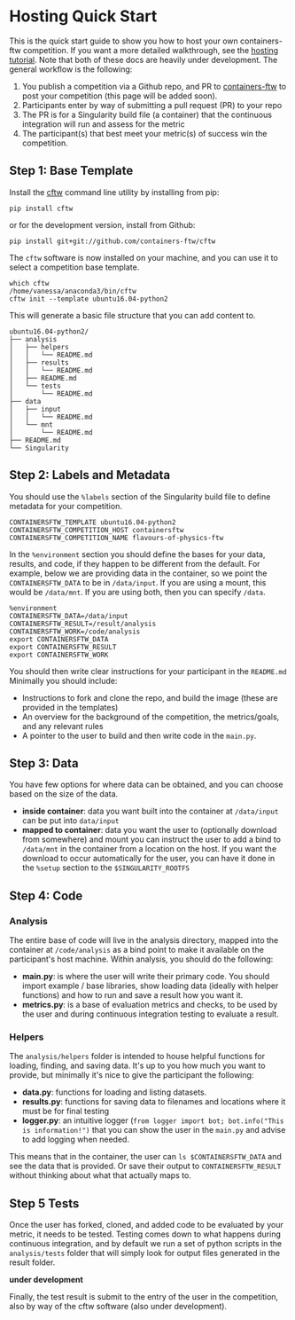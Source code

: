 # Hosting Quick Start

This is the quick start guide to show you how to host your own containers-ftw competition. If you want a more detailed walkthrough, see the [hosting tutorial](hosting-tutorial.md). Note that both of these docs are heavily under development. The general workflow is the following:

 1. You publish a competition via a Github repo, and PR to [containers-ftw](https://www.github.com/containers-ftw/containers-ftw.github.io) to post your competition (this page will be added soon). 
 2. Participants enter by way of submitting a pull request (PR) to your repo
 3. The PR is for a Singularity build file (a container) that the continuous integration will run and assess for the metric
 4. The participant(s) that best meet your metric(s) of success win the competition.

## Step 1: Base Template
Install the [cftw](https://www.github.com/containers-ftw/containersftw) command line utility by installing from pip:

```
pip install cftw
```

or for the development version, install from Github:

```
pip install git+git://github.com/containers-ftw/cftw
```

The `cftw` software is now installed on your machine, and you can use it to select a competition base template.

```
which cftw
/home/vanessa/anaconda3/bin/cftw
cftw init --template ubuntu16.04-python2
```

This will generate a basic file structure that you can add content to.

```
ubuntu16.04-python2/
├── analysis
│   ├── helpers
│   │   └── README.md
│   ├── results
│   │   └── README.md
│   ├── README.md
│   └── tests
│       └── README.md
├── data
│   ├── input
│   │   └── README.md
│   └── mnt
│       └── README.md
├── README.md
└── Singularity
```


## Step 2: Labels and Metadata

You should use the `%labels` section of the Singularity build file to define metadata for your competition.

```
CONTAINERSFTW_TEMPLATE ubuntu16.04-python2
CONTAINERSFTW_COMPETITION_HOST containersftw
CONTAINERSFTW_COMPETITION_NAME flavours-of-physics-ftw
```

In the `%environment` section you should define the bases for your data, results, and code, if they happen to be different from the default. For example, below we are providing data in the container, so we point the `CONTAINERSFTW_DATA` to be in `/data/input`.  If you are using a mount, this would be `/data/mnt`. If you are using both, then you can specify `/data`.

```
%environment
CONTAINERSFTW_DATA=/data/input
CONTAINERSFTW_RESULT=/result/analysis
CONTAINERSFTW_WORK=/code/analysis
export CONTAINERSFTW_DATA
export CONTAINERSFTW_RESULT
export CONTAINERSFTW_WORK
```

You should then write clear instructions for your participant in the `README.md` Minimally you should include:

 - Instructions to fork and clone the repo, and build the image (these are provided in the templates)
 - An overview for the background of the competition, the metrics/goals, and any relevant rules
 - A pointer to the user to build and then write code in the `main.py`.


## Step 3: Data
You have few options for where data can be obtained, and you can choose based on the size of the data.

  - **inside container**: data you want built into the container at `/data/input` can be put into `data/input`
  - **mapped to container**: data you want the user to (optionally download from somewhere) and mount you can instruct the user to add a bind to `/data/mnt` in the container from a location on the host. If you want the download to occur automatically for the user, you can have it done in the `%setup` section to the `$SINGULARITY_ROOTFS` 


## Step 4: Code

### Analysis 
The entire base of code will live in the analysis directory, mapped into the container at `/code/analysis` as a bind point to make it available on the participant's host machine. Within analysis, you should do the following:

  - **main.py**: is where the user will write their primary code. You should import example / base libraries, show loading data (ideally with helper functions) and how to run and save a result how you want it.
 - **metrics.py**: is a base of evaluation metrics and checks, to be used by the user and during continuous integration testing to evaluate a result.


### Helpers
The `analysis/helpers` folder is intended to house helpful functions for loading, finding, and saving data. It's up to you how much you want to provide, but minimally it's nice to give the participant the following:

 - **data.py**: functions for loading and listing datasets.
 - **results.py**: functions for saving data to filenames and locations where it must be for final testing
 - **logger.py**: an intuitive logger (`from logger import bot; bot.info("This is information!")` that you can show the user in the `main.py` and advise to add logging when needed.



This means that in the container, the user can `ls $CONTAINERSFTW_DATA` and see the data that is provided. Or save their output to `CONTAINERSFTW_RESULT` without thinking about what that actually maps to.


## Step 5 Tests
Once the user has forked, cloned, and added code to be evaluated by your metric, it needs to be tested. Testing comes down to what happens during continuous integration, and by default we run a set of python scripts in the `analysis/tests` folder that will simply look for output files generated in the result folder. 

**under development**

Finally, the test result is submit to the entry of the user in the competition, also by way of the cftw software (also under development).
